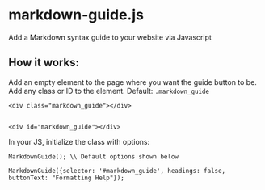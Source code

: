 # markdown-guide.js
Add a Markdown syntax guide to your website via Javascript

## How it works:

Add an empty element to the page where you want the guide button to be. Add any class or ID to the element.
Default: ```.markdown_guide```

```
<div class="markdown_guide"></div>


<div id="markdown_guide"></div>
```

In your JS, initialize the class with options:

```
MarkdownGuide(); \\ Default options shown below

MarkdownGuide({selector: '#markdown_guide', headings: false, buttonText: "Formatting Help"});
```

